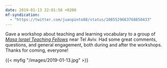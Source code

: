 ```yaml
---
date: 2019-01-13 22:01:58 +0200
mf-syndication:
  - "https://twitter.com/juanpinto88/status/1085529663768850433"
---
```


Gave a workshop about teaching and learning vocabulary to a group of [*Masa Israel Teaching Fellows*](http://www.israelteachingfellows.org) near Tel Aviv. Had some great comments, questions, and general engagement, both during and after the workshops. Thanks for coming, everyone!

{{< myfig "/images/2019-01-13.jpg" >}}
